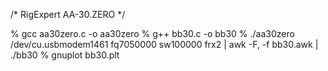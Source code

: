 /* RigExpert AA-30.ZERO */

% gcc aa30zero.c -o aa30zero
% g++ bb30.c -o bb30
% ./aa30zero /dev/cu.usbmodem1461 fq7050000 sw100000 frx2 | awk -F, -f bb30.awk | ./bb30
% gnuplot bb30.plt

